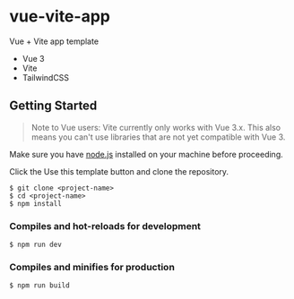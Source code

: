# vue-vite-app
Vue + Vite app template

* Vue 3
* Vite
* TailwindCSS

## Getting Started

> Note to Vue users: Vite currently only works with Vue 3.x. This also means you can't use libraries that are not yet compatible with Vue 3.

Make sure you have [node.js](https://nodejs.org/en/) installed on your machine before proceeding.

Click the Use this template button and clone the repository.

```
$ git clone <project-name>
$ cd <project-name>
$ npm install

```
### Compiles and hot-reloads for development
```
$ npm run dev
```

### Compiles and minifies for production
```
$ npm run build
```
